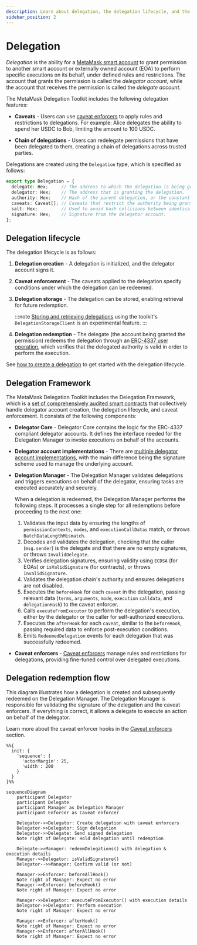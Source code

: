 ```yaml
---
description: Learn about delegation, the delegation lifecycle, and the Delegation Framework.
sidebar_position: 2
---
```


# Delegation

*Delegation* is the ability for a [MetaMask smart account](smart-accounts.md) to grant permission to another smart account
or externally owned account (EOA) to perform specific executions on its behalf, under defined rules and restrictions.
The account that grants the permission is called the *delegator account*, while the account that receives the permission
is called the *delegate account*.

The MetaMask Delegation Toolkit includes the following delegation features:

- **Caveats** - Users can use [caveat enforcers](caveat-enforcers.md) to apply rules and restrictions to delegations.
  For example: Alice delegates the ability to spend her USDC to Bob, limiting the amount to 100 USDC.

- **Chain of delegations** - Users can redelegate permissions that have been delegated to them, creating a chain of delegations across trusted parties.

Delegations are created using the `Delegation` type, which is specified as follows:

```typescript
export type Delegation = {
  delegate: Hex;     // The address to which the delegation is being granted.
  delegator: Hex;    // The address that is granting the delegation.
  authority: Hex;    // Hash of the parent delegation, or the constant ROOT_AUTHORITY.
  caveats: Caveat[]; // Caveats that restrict the authority being granted.
  salt: Hex;         // Used to avoid hash collisions between identical delegations.
  signature: Hex;    // Signature from the delegator account.
};
```

## Delegation lifecycle

The delegation lifecycle is as follows:

1. **Delegation creation** - A delegation is initialized, and the delegator account signs it.

2. **Caveat enforcement** - The caveats applied to the delegation specify conditions under which
   the delegation can be redeemed.

3. **Delegation storage** - The delegation can be stored, enabling retrieval for future redemption.

    :::note
    [Storing and retrieving delegations](../experimental/store-retrieve-delegations.md) using the toolkit's
    `DelegationStorageClient` is an experimental feature.
    :::

4. **Delegation redemption** - The delegate (the account being granted the permission) redeems the
   delegation through an [ERC-4337 user operation](smart-accounts.md#account-abstraction-erc-4337),
   which verifies that the delegated authority is valid in order to perform the execution.

See [how to create a delegation](../guides/create-delegation/index.md) to get started with the
delegation lifecycle.

## Delegation Framework

The MetaMask Delegation Toolkit includes the Delegation Framework, which is a
[set of comprehensively audited smart contracts](https://github.com/MetaMask/delegation-framework) that
collectively handle delegator account creation, the delegation lifecycle,
and caveat enforcement.
It consists of the following components:

- **Delegator Core** - Delegator Core contains the logic for the ERC-4337 compliant delegator accounts.
  It defines the interface needed for the Delegation Manager to invoke executions on behalf of the accounts.

- **Delegator account implementations** - There are [multiple delegator account implementations](smart-accounts.md#smart-account-implementation-types),
  with the main difference being the signature scheme used to manage the underlying account.

- **Delegation Manager** - The Delegation Manager validates delegations and triggers executions
  on behalf of the delegator, ensuring tasks are executed accurately and securely.

  When a delegation is redeemed, the Delegation Manager performs the following steps.
  It processes a single step for all redemptions before proceeding to the next one:
  
  1. Validates the input data by ensuring the lengths of `permissionContexts`, `modes`, and
     `executionCallDatas` match, or throws `BatchDataLengthMismatch`.
	2. Decodes and validates the delegation, checking that the caller (`msg.sender`) is the delegate
     and that there are no empty signatures, or throws `InvalidDelegate`.
	3. Verifies delegation signatures, ensuring validity using `ECDSA` (for EOAs) or
     `isValidSignature` (for contracts), or throws `InvalidSignature`.
	4. Validates the delegation chain's authority and ensures delegations are not disabled.
	5. Executes the `beforeHook` for each `caveat` in the delegation, passing relevant data (`terms`,
     `arguments`, `mode`, `execution` `calldata`, and `delegationHash`) to the caveat enforcer.
	6. Calls `executeFromExecutor` to perform the delegation's execution, either by the delegator or
     the caller for self-authorized executions.
	7. Executes the `afterHook` for each `caveat`, similar to the `beforeHook`, passing required data
     to enforce post-execution conditions.
	8. Emits `RedeemedDelegation` events for each delegation that was successfully redeemed.

- **Caveat enforcers** - [Caveat enforcers](caveat-enforcers.md) manage rules and restrictions for delegations,
  providing fine-tuned control over delegated executions.

## Delegation redemption flow

This diagram illustrates how a delegation is created and subsequently redeemed on the Delegation Manager.
The Delegation Manager is responsible for validating the signature of the delegation and the caveat enforcers.
If everything is correct, it allows a delegate to execute an action on behalf of the delegator.

Learn more about the caveat enforcer hooks in the [Caveat enforcers](caveat-enforcers.md) section.

```mermaid
%%{
  init: {
    'sequence': {
      'actorMargin': 25,
      'width': 200
    }
  }
}%%

sequenceDiagram
    participant Delegator
    participant Delegate
    participant Manager as Delegation Manager
    participant Enforcer as Caveat enforcer

    Delegator->>Delegator: Create delegation with caveat enforcers
    Delegator->>Delegator: Sign delegation
    Delegator->>Delegate: Send signed delegation
    Note right of Delegate: Hold delegation until redemption

    Delegate->>Manager: redeemDelegations() with delegation & execution details
    Manager->>Delegator: isValidSignature()
    Delegator-->>Manager: Confirm valid (or not)

    Manager->>Enforcer: beforeAllHook()
    Note right of Manager: Expect no error
    Manager->>Enforcer: beforeHook()
    Note right of Manager: Expect no error

    Manager->>Delegator: executeFromExecutor() with execution details
    Delegator->>Delegator: Perform execution
    Note right of Manager: Expect no error

    Manager->>Enforcer: afterHook()
    Note right of Manager: Expect no error
    Manager->>Enforcer: afterAllHook()
    Note right of Manager: Expect no error
```
